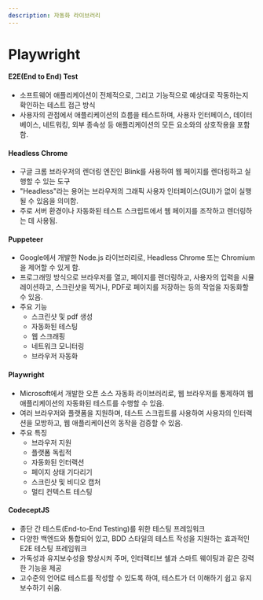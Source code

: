 ```yaml
---
description: 자동화 라이브러리
---
```


# Playwright

#### E2E(End to End) Test

* 소프트웨어 애플리케이션이 전체적으로, 그리고 기능적으로 예상대로 작동하는지 확인하는 테스트 접근 방식
* 사용자의 관점에서 애플리케이션의 흐름을 테스트하며, 사용자 인터페이스, 데이터베이스, 네트워킹, 외부 종속성 등 애플리케이션의 모든 요소와의 상호작용을 포함함.

#### Headless Chrome

* 구글 크롬 브라우저의 렌더링 엔진인 Blink를 사용하여 웹 페이지를 렌더링하고 실행할 수 있는 도구
* "Headless"라는 용어는 브라우저의 그래픽 사용자 인터페이스(GUI)가 없이 실행될 수 있음을 의미함.
* 주로 서버 환경이나 자동화된 테스트 스크립트에서 웹 페이지를 조작하고 렌더링하는 데 사용됨.

#### Puppeteer

* Google에서 개발한 Node.js 라이브러리로, Headless Chrome 또는 Chromium을 제어할 수 있게 함.
* 프로그래밍 방식으로 브라우저를 열고, 페이지를 렌더링하고, 사용자의 입력을 시뮬레이션하고, 스크린샷을 찍거나, PDF로 페이지를 저장하는 등의 작업을 자동화할 수 있음.
* 주요 기능
  * 스크린샷 및 pdf 생성
  * 자동화된 테스팅
  * 웹 스크래핑
  * 네트워크 모니터링
  * 브라우저 자동화

#### Playwright

* Microsoft에서 개발한 오픈 소스 자동화 라이브러리로, 웹 브라우저를 통제하여 웹 애플리케이션의 자동화된 테스트를 수행할 수 있음.
* 여러 브라우저와 플랫폼을 지원하며, 테스트 스크립트를 사용하여 사용자의 인터랙션을 모방하고, 웹 애플리케이션의 동작을 검증할 수 있음.
* 주요 특징
  * 브라우저 지원
  * 플랫폼 독립적
  * 자동화된 인터랙션
  * 페이지 상태 기다리기
  * 스크린샷 및 비디오 캡처
  * 멀티 컨텍스트 테스팅

#### CodeceptJS

* 종단 간 테스트(End-to-End Testing)를 위한 테스팅 프레임워크
* 다양한 백엔드와 통합되어 있고, BDD 스타일의 테스트 작성을 지원하는 효과적인 E2E 테스팅 프레임워크
* 가독성과 유지보수성을 향상시켜 주며, 인터랙티브 쉘과 스마트 웨이팅과 같은 강력한 기능을 제공
* 고수준의 언어로 테스트를 작성할 수 있도록 하여, 테스트가 더 이해하기 쉽고 유지보수하기 쉬움.
